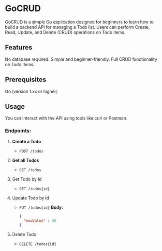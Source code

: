 # GoCRUD


GoCRUD is a simple Go application designed for beginners to learn how to build a backend API for managing a Todo list. Users can perform Create, Read, Update, and Delete (CRUD) operations on Todo items.

## Features

No database required.
Simple and beginner-friendly.
Full CRUD functionality on Todo items.

## Prerequisites

Go (version 1.xx or higher)

## Usage
You can interact with the API using tools like curl or Postman.

### Endpoints:

1. **Create a Todo**
    - `POST /todos`

2. **Get all Todos**
    - `GET /todos`

3. Get Todo by Id
    - `GET /todos{id}`

4. Update Todo by Id
    - `PUT /todos{id}`
      **Body:**
      ```json
      {
        "newValue" : 30
      }
      ```

5. Delete Todo
    -  `DELETE /todos{id}`